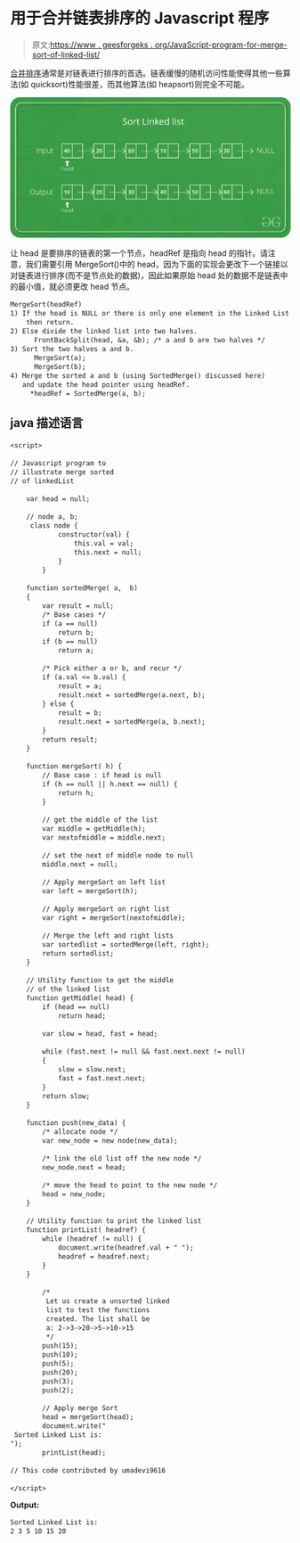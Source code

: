 # 用于合并链表排序的 Javascript 程序

> 原文:[https://www . geesforgeks . org/JavaScript-program-for-merge-sort-of-linked-list/](https://www.geeksforgeeks.org/javascript-program-for-merge-sort-of-linked-lists/)

[合并排序](http://en.wikipedia.org/wiki/Merge_sort)通常是对链表进行排序的首选。链表缓慢的随机访问性能使得其他一些算法(如 quicksort)性能很差，而其他算法(如 heapsort)则完全不可能。

![sorting image](img/cc3d3ac699ac03f5792746b3e3e54865.png)

让 head 是要排序的链表的第一个节点，headRef 是指向 head 的指针。请注意，我们需要引用 MergeSort()中的 head，因为下面的实现会更改下一个链接以对链表进行排序(而不是节点处的数据)，因此如果原始 head 处的数据不是链表中的最小值，就必须更改 head 节点。

```
MergeSort(headRef)
1) If the head is NULL or there is only one element in the Linked List 
    then return.
2) Else divide the linked list into two halves.  
      FrontBackSplit(head, &a, &b); /* a and b are two halves */
3) Sort the two halves a and b.
      MergeSort(a);
      MergeSort(b);
4) Merge the sorted a and b (using SortedMerge() discussed here) 
   and update the head pointer using headRef.
     *headRef = SortedMerge(a, b);
```

## java 描述语言

```
<script>

// Javascript program to
// illustrate merge sorted
// of linkedList

    var head = null;

    // node a, b;
     class node {
            constructor(val) {
                this.val = val;
                this.next = null;
            }
        }

    function sortedMerge( a,  b)
    {
        var result = null;
        /* Base cases */
        if (a == null)
            return b;
        if (b == null)
            return a;

        /* Pick either a or b, and recur */
        if (a.val <= b.val) {
            result = a;
            result.next = sortedMerge(a.next, b);
        } else {
            result = b;
            result.next = sortedMerge(a, b.next);
        }
        return result;
    }

    function mergeSort( h) {
        // Base case : if head is null
        if (h == null || h.next == null) {
            return h;
        }

        // get the middle of the list
        var middle = getMiddle(h);
        var nextofmiddle = middle.next;

        // set the next of middle node to null
        middle.next = null;

        // Apply mergeSort on left list
        var left = mergeSort(h);

        // Apply mergeSort on right list
        var right = mergeSort(nextofmiddle);

        // Merge the left and right lists
        var sortedlist = sortedMerge(left, right);
        return sortedlist;
    }

    // Utility function to get the middle
    // of the linked list
    function getMiddle( head) {
        if (head == null)
            return head;

        var slow = head, fast = head;

        while (fast.next != null && fast.next.next != null)
        {
            slow = slow.next;
            fast = fast.next.next;
        }
        return slow;
    }

    function push(new_data) {
        /* allocate node */
        var new_node = new node(new_data);

        /* link the old list off the new node */
        new_node.next = head;

        /* move the head to point to the new node */
        head = new_node;
    }

    // Utility function to print the linked list
    function printList( headref) {
        while (headref != null) {
            document.write(headref.val + " ");
            headref = headref.next;
        }
    }

        /*
         Let us create a unsorted linked
         list to test the functions
         created. The list shall be
         a: 2->3->20->5->10->15
         */
        push(15);
        push(10);
        push(5);
        push(20);
        push(3);
        push(2);

        // Apply merge Sort
        head = mergeSort(head);
        document.write("
 Sorted Linked List is:
");
        printList(head);

// This code contributed by umadevi9616

</script>
```

**Output:** 

```
Sorted Linked List is: 
2 3 5 10 15 20
```